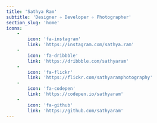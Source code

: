 ```yaml
---
title: 'Sathya Ram'
subtitle: 'Designer ✧ Developer ✧ Photographer'
section_slug: 'home'
icons:
    -
        icon: 'fa-instagram'
        link: 'https://instagram.com/sathya.ram'
    -
        icon: 'fa-dribbble'
        link: 'https://dribbble.com/sathyaram'
    -
        icon: 'fa-flickr'
        link: 'https://flickr.com/sathyaramphotography'
    -
        icon: 'fa-codepen'
        link: 'https://codepen.io/sathyaram'
    -
        icon: 'fa-github'
        link: 'https://github.com/sathyaram'
---
```


